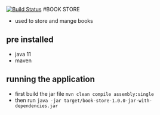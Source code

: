 [![Build Status](https://app.travis-ci.com/ashraf-revo/book-store.svg?branch=master)](https://app.travis-ci.com/github/ashraf-revo/book-store)
#BOOK STORE
- used to store and mange books
## pre installed
- java 11
- maven
## running the application
 - first build the jar file `mvn clean compile assembly:single`
 - then run `java -jar target/book-store-1.0.0-jar-with-dependencies.jar`
